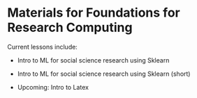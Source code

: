 # Materials for Foundations for Research Computing

Current lessons include:

- Intro to ML for social science research using Sklearn
- Intro to ML for social science research using Sklearn (short)

- Upcoming: Intro to Latex
